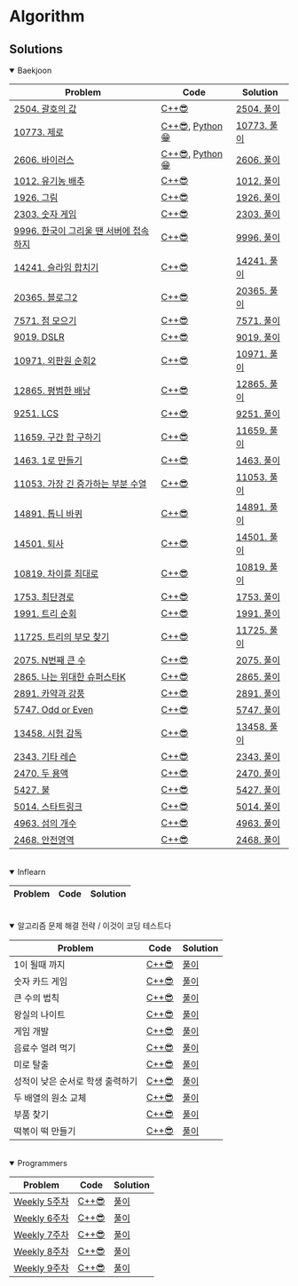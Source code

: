 
**Algorithm**
===========

## Solutions

<details open>
<summary>Baekjoon</summary>
<div markdown="1">
  
<!-- |[0. 문제](https://www.acmicpc.net/problem/0)|[C++😎](./baekjoon/0.cpp)|[0. 풀이]()| -->
  
|Problem|Code|Solution|
|------|---|------|
|[2504. 괄호의 값](https://www.acmicpc.net/problem/2504)|[C++😎](./baekjoon/2504_괄호의_값.cpp)|[2504. 풀이](https://velog.io/@pkpete/%EB%B0%B1%EC%A4%80-2504.-%EA%B4%84%ED%98%B8%EC%9D%98-%EA%B0%92)|
|[10773. 제로](https://www.acmicpc.net/problem/10773)|[C++😎](./baekjoon/10773_제로.cpp), [Python😁](./baekjoon/10773_제로.py)|[10773. 풀이](https://velog.io/@pkpete/%EB%B0%B1%EC%A4%80-10773.-%EC%A0%9C%EB%A1%9C)|
|[2606. 바이러스](https://www.acmicpc.net/problem/2606)|[C++😎](./baekjoon/2606_바이러스.cpp), [Python😁](./baekjoon/2606_바이러스.py)|[2606. 풀이](https://velog.io/@pkpete/%EB%B0%B1%EC%A4%80-2606.-%EB%B0%94%EC%9D%B4%EB%9F%AC%EC%8A%A4)|
|[1012. 유기농 배추](https://www.acmicpc.net/problem/1012)|[C++😎](./baekjoon/1012_유기농_배추.cpp)|[1012. 풀이](https://velog.io/@pkpete/1012.-%EC%9C%A0%EA%B8%B0%EB%86%8D-%EB%B0%B0%EC%B6%94)|
|[1926. 그림](https://www.acmicpc.net/problem/1926)|[C++😎](./baekjoon/1926_그림.cpp)|[1926. 풀이](https://velog.io/@pkpete/1926.-%EA%B7%B8%EB%A6%BC)|
|[2303. 숫자 게임](https://www.acmicpc.net/problem/2303)|[C++😎](./baekjoon/2303_숫자_게임.cpp)|[2303. 풀이](https://velog.io/@pkpete/%EB%B0%B1%EC%A4%80-2303.-%EC%88%AB%EC%9E%90-%EA%B2%8C%EC%9E%84)|
|[9996. 한국이 그리울 땐 서버에 접속하지](https://www.acmicpc.net/problem/9996)|[C++😎](./baekjoon/9996_한국이_그리울_댄_서버에_접속하지.cpp)|[9996. 풀이](https://velog.io/@pkpete/%EB%B0%B1%EC%A4%80-9996.-%ED%95%9C%EA%B5%AD%EC%9D%B4-%EA%B7%B8%EB%A6%AC%EC%9A%B8-%EB%95%90-%EC%84%9C%EB%B2%84%EC%97%90-%EC%A0%91%EC%86%8D%ED%95%98%EC%A7%80)|
|[14241. 슬라임 합치기](https://www.acmicpc.net/problem/14241)|[C++😎](./baekjoon/14241_슬라임_합치기.cpp)|[14241. 풀이](https://velog.io/@pkpete/%EB%B0%B1%EC%A4%80-14241.-%EC%8A%AC%EB%9D%BC%EC%9E%84-%ED%95%A9%EC%B9%98%EA%B8%B0)|
|[20365. 블로그2](https://www.acmicpc.net/problem/20365)|[C++😎](./baekjoon/20365_블로그2.cpp)|[20365. 풀이](https://velog.io/@pkpete/%EB%B0%B1%EC%A4%80-20365.-%EB%B8%94%EB%A1%9C%EA%B7%B82)|
|[7571. 점 모으기](https://www.acmicpc.net/problem/7571)|[C++😎](./baekjoon/7571_점_모으기.cpp)|[7571. 풀이](https://velog.io/@pkpete/%EB%B0%B1%EC%A4%80-7571.-%EC%A0%90-%EB%AA%A8%EC%9C%BC%EA%B8%B0)|
|[9019. DSLR](https://www.acmicpc.net/problem/9019)|[C++😎](./baekjoon/9019_DSLR.cpp)|[9019. 풀이](https://velog.io/@pkpete/%EB%B0%B1%EC%A4%80-9019.-DSLR)|
|[10971. 외판원 순회2](https://www.acmicpc.net/problem/10971)|[C++😎](./baekjoon/10971_외판원순회2.cpp)|[10971. 풀이](https://velog.io/@pkpete/%EB%B0%B1%EC%A4%80-10971.-%EC%99%B8%ED%8C%90%EC%9B%90-%EC%88%9C%ED%9A%8C2)|
|[12865. 평범한 배낭](https://www.acmicpc.net/problem/12865)|[C++😎](./baekjoon/12865_평범한_배낭.cpp)|[12865. 풀이](https://velog.io/@pkpete/%EB%B0%B1%EC%A4%80-12865.-%ED%8F%89%EB%B2%94%ED%95%9C-%EB%B0%B0%EB%82%AD)|
|[9251. LCS](https://www.acmicpc.net/problem/9251)|[C++😎](./baekjoon/9251_LCS.cpp)|[9251. 풀이](https://velog.io/@pkpete/%EB%B0%B1%EC%A4%80-9251.-LCS)|
|[11659. 구간 합 구하기](https://www.acmicpc.net/problem/11659)|[C++😎](./baekjoon/11659_구간합구하기4.cpp)|[11659. 풀이](https://velog.io/@pkpete/%EB%B0%B1%EC%A4%80-11659.-%EA%B5%AC%EA%B0%84-%ED%95%A9-%EA%B5%AC%ED%95%98%EA%B8%B04)|
|[1463. 1로 만들기](https://www.acmicpc.net/problem/1463)|[C++😎](./baekjoon/1463_1로만들기.cpp)|[1463. 풀이](https://velog.io/@pkpete/%EB%B0%B1%EC%A4%80-1463.-1%EB%A1%9C-%EB%A7%8C%EB%93%A4%EA%B8%B0)|
|[11053. 가장 긴 증가하는 부분 수열](https://www.acmicpc.net/problem/11053)|[C++😎](./baekjoon/11053_가장긴증가하는부분수열.cpp)|[11053. 풀이](https://velog.io/@pkpete/%EB%B0%B1%EC%A4%80-11053.-%EA%B0%80%EC%9E%A5-%EA%B8%B4-%EC%A6%9D%EA%B0%80%ED%95%98%EB%8A%94-%EB%B6%80%EB%B6%84-%EC%88%98%EC%97%B4)|
|[14891. 톱니 바퀴](https://www.acmicpc.net/problem/14891)|[C++😎](./baekjoon/14891_톱니바퀴.cpp)|[14891. 풀이](https://velog.io/@pkpete/%EB%B0%B1%EC%A4%80-14891.-%ED%86%B1%EB%8B%88%EB%B0%94%ED%80%B4)|
|[14501. 퇴사](https://www.acmicpc.net/problem/14501)|[C++😎](./baekjoon/14501_퇴사.cpp)|[14501. 풀이](https://velog.io/@pkpete/%EB%B0%B1%EC%A4%80-14501.-%ED%87%B4%EC%82%AC)|
|[10819. 차이를 최대로](https://www.acmicpc.net/problem/10819)|[C++😎](./baekjoon/10819_차이를최대로.cpp)|[10819. 풀이](https://velog.io/@pkpete/%EB%B0%B1%EC%A4%80-10819.-%EC%B0%A8%EC%9D%B4%EB%A5%BC-%EC%B5%9C%EB%8C%80%EB%A1%9C)|
|[1753. 최단경로](https://www.acmicpc.net/problem/1753)|[C++😎](./baekjoon/1753_최단경로.cpp)|[1753. 풀이](https://velog.io/@pkpete/%EB%B0%B1%EC%A4%80-1753.-%EC%B5%9C%EB%8B%A8%EA%B2%BD%EB%A1%9C)|
|[1991. 트리 순회](https://www.acmicpc.net/problem/1991)|[C++😎](./baekjoon/1991_트리순회.cpp)|[1991. 풀이](https://velog.io/@pkpete/%EB%B0%B1%EC%A4%80-1991.-%ED%8A%B8%EB%A6%AC%EC%88%9C%ED%9A%8C)|
|[11725. 트리의 부모 찾기](https://www.acmicpc.net/problem/11725)|[C++😎](./baekjoon/11725_트리의부모찾기.cpp)|[11725. 풀이](https://velog.io/@pkpete/%EB%B0%B1%EC%A4%80-11725.-%ED%8A%B8%EB%A6%AC%EC%9D%98-%EB%B6%80%EB%AA%A8-%EC%B0%BE%EA%B8%B0)|
|[2075. N번째 큰 수](https://www.acmicpc.net/problem/2075)|[C++😎](./baekjoon/2075_N번째_큰_수.cpp)|[2075. 풀이](https://velog.io/@pkpete/%EB%B0%B1%EC%A4%80-2075.-N%EB%B2%88%EC%A7%B8-%ED%81%B0-%EC%88%98)|
|[2865. 나는 위대한 슈퍼스타K](https://www.acmicpc.net/problem/2865)|[C++😎](./baekjoon/2865_나는_위대한_슈퍼스타K.cpp)|[2865. 풀이](https://velog.io/@pkpete/%EB%B0%B1%EC%A4%80-2865.-%EB%82%98%EB%8A%94-%EC%9C%84%EB%8C%80%ED%95%9C-%EC%8A%88%ED%8D%BC%EC%8A%A4%ED%83%80K)|
|[2891. 카약과 강풍](https://www.acmicpc.net/problem/2891)|[C++😎](./baekjoon/2891_카약과_강풍.cpp)|[2891. 풀이](https://velog.io/@pkpete/%EB%B0%B1%EC%A4%80-2891.-%EC%B9%B4%EC%95%BD%EA%B3%BC-%EA%B0%95%ED%92%8D)|
|[5747. Odd or Even](https://www.acmicpc.net/problem/5747)|[C++😎](./baekjoon/5747_Odd_or_Even.cpp)|[5747. 풀이](https://velog.io/@pkpete/%EB%B0%B1%EC%A4%80-5747.-Odd-or-Even)|
|[13458. 시험 감독](https://www.acmicpc.net/problem/13458)|[C++😎](./baekjoon/13458_시험감독.cpp)|[13458. 풀이](https://velog.io/@pkpete/%EB%B0%B1%EC%A4%80-13458.-%EC%8B%9C%ED%97%98-%EA%B0%90%EB%8F%85)|
|[2343. 기타 레슨](https://www.acmicpc.net/problem/2343)|[C++😎](./baekjoon/2343_기타레슨.cpp)|[2343. 풀이](https://velog.io/@pkpete/%EB%B0%B1%EC%A4%80-2343.-%EA%B8%B0%ED%83%80-%EB%A0%88%EC%8A%A8)|
|[2470. 두 용액](https://www.acmicpc.net/problem/2470)|[C++😎](./baekjoon/2470_두_용액.cpp)|[2470. 풀이](https://velog.io/@pkpete/%EB%B0%B1%EC%A4%80-2470.-%EB%91%90-%EC%9A%A9%EC%95%A1)|
|[5427. 불](https://www.acmicpc.net/problem/5427)|[C++😎](./baekjoon/5427_불.cpp)|[5427. 풀이](https://velog.io/@pkpete/%EB%B0%B1%EC%A4%80-5427.-%EB%B6%88)|
|[5014. 스타트링크](https://www.acmicpc.net/problem/5014)|[C++😎](./baekjoon/5014_스타트링크.cpp)|[5014. 풀이](https://velog.io/@pkpete/%EB%B0%B1%EC%A4%80-5014-%EC%8A%A4%ED%83%80%ED%8A%B8%EB%A7%81%ED%81%AC)|
|[4963. 섬의 개수](https://www.acmicpc.net/problem/4963)|[C++😎](./baekjoon/4963_섬의개수.cpp)|[4963. 풀이](https://velog.io/@pkpete/%EB%B0%B1%EC%A4%80-4963.-%EC%84%AC%EC%9D%98-%EA%B0%9C%EC%88%98)|
|[2468. 안전영역](https://www.acmicpc.net/problem/2468)|[C++😎](./baekjoon/2468_안전영역.cpp)|[2468. 풀이](https://velog.io/@pkpete/%EB%B0%B1%EC%A4%80-2468.-%EC%95%88%EC%A0%84-%EC%98%81%EC%97%AD)|
</div>
</details>

<br/>

<details open>
<summary>Inflearn</summary>
<div markdown="1">

|Problem|Code|Solution|
|------|---|------|

</div>
</details>

<br/>

<details open>
<summary>알고리즘 문제 해결 전략 / 이것이 코딩 테스트다</summary>
<div markdown="1">

|Problem|Code|Solution|
|------|---|------|
|1이 될때 까지|[C++😎](./이것이_코딩_테스트다/1이될때까지.cpp)|[풀이](https://velog.io/@pkpete/%EC%9D%B4%EA%B2%83%EC%9D%B4-%EC%BD%94%EB%94%A9-%ED%85%8C%EC%8A%A4%ED%8A%B8%EB%8B%A4-%ED%81%B0-%EC%88%98%EC%9D%98-%EB%B2%95%EC%B9%99)|
|숫자 카드 게임|[C++😎](./이것이_코딩_테스트다/숫자카드게임.cpp)|[풀이](https://velog.io/@pkpete/%EC%9D%B4%EA%B2%83%EC%9D%B4-%EC%BD%94%EB%94%A9-%ED%85%8C%EC%8A%A4%ED%8A%B8%EB%8B%A4-%EC%88%AB%EC%9E%90-%EC%B9%B4%EB%93%9C-%EA%B2%8C%EC%9E%84)|
|큰 수의 법칙|[C++😎](./이것이_코딩_테스트다/큰수의법칙.cpp)|[풀이](https://velog.io/@pkpete/%EC%9D%B4%EA%B2%83%EC%9D%B4-%EC%BD%94%EB%94%A9-%ED%85%8C%EC%8A%A4%ED%8A%B8%EB%8B%A4-1%EC%9D%B4-%EB%90%A0-%EB%95%8C%EA%B9%8C%EC%A7%80)|
|왕실의 나이트|[C++😎](./이것이_코딩_테스트다/왕실의나이트.cpp)|[풀이](https://velog.io/@pkpete/%EC%9D%B4%EA%B2%83%EC%9D%B4-%EC%BD%94%EB%94%A9-%ED%85%8C%EC%8A%A4%ED%8A%B8%EB%8B%A4-%EC%99%95%EC%8B%A4%EC%9D%98-%EB%82%98%EC%9D%B4%ED%8A%B8)|
|게임 개발|[C++😎](./이것이_코딩_테스트다/게임개발.cpp)|[풀이](https://velog.io/@pkpete/%EC%9D%B4%EA%B2%83%EC%9D%B4-%EC%BD%94%EB%94%A9-%ED%85%8C%EC%8A%A4%ED%8A%B8%EB%8B%A4-%EA%B2%8C%EC%9E%84-%EA%B0%9C%EB%B0%9C)|
|음료수 얼려 먹기|[C++😎](./이것이_코딩_테스트다/음료수얼려먹기.cpp)|[풀이](https://velog.io/@pkpete/%EC%9D%B4%EA%B2%83%EC%9D%B4-%EC%BD%94%EB%94%A9-%ED%85%8C%EC%8A%A4%ED%8A%B8%EB%8B%A4-%EC%9D%8C%EB%A3%8C%EC%88%98-%EC%96%BC%EB%A0%A4-%EB%A8%B9%EA%B8%B0)|
|미로 탈출|[C++😎](./이것이_코딩_테스트다/미로탈출.cpp)|[풀이](https://velog.io/@pkpete/%EC%9D%B4%EA%B2%83%EC%9D%B4-%EC%BD%94%EB%94%A9-%ED%85%8C%EC%8A%A4%ED%8A%B8%EB%8B%A4-%EB%AF%B8%EB%A1%9C-%ED%83%88%EC%B6%9C)|
|성적이 낮은 순서로 학생 출력하기|[C++😎](./이것이_코딩_테스트다/성적이낮은순서.cpp)|[풀이](https://velog.io/@pkpete/%EC%9D%B4%EA%B2%83%EC%9D%B4-%EC%BD%94%EB%94%A9-%ED%85%8C%EC%8A%A4%ED%8A%B8%EB%8B%A4-%EC%84%B1%EC%A0%81%EC%9D%B4-%EB%82%AE%EC%9D%80-%EC%88%9C%EC%84%9C%EB%A1%9C-%ED%95%99%EC%83%9D-%EC%B6%9C%EB%A0%A5%ED%95%98%EA%B8%B0)|
|두 배열의 원소 교체|[C++😎](./이것이_코딩_테스트다/두배열의원소교체.cpp)|[풀이](https://velog.io/@pkpete/%EC%9D%B4%EA%B2%83%EC%9D%B4-%EC%BD%94%EB%94%A9-%ED%85%8C%EC%8A%A4%ED%8A%B8%EB%8B%A4-%EB%91%90-%EB%B0%B0%EC%97%B4%EC%9D%98-%EC%9B%90%EC%86%8C-%EA%B5%90%EC%B2%B4)|
|부품 찾기|[C++😎](./이것이_코딩_테스트다/부품찾기.cpp)|[풀이](https://velog.io/@pkpete/%EC%9D%B4%EA%B2%83%EC%9D%B4-%EC%BD%94%EB%94%A9-%ED%85%8C%EC%8A%A4%ED%8A%B8%EB%8B%A4-%EB%B6%80%ED%92%88-%EC%B0%BE%EA%B8%B0)|
|떡볶이 떡 만들기|[C++😎](./이것이_코딩_테스트다/떡만들기.cpp)|[풀이](https://velog.io/@pkpete/%EC%9D%B4%EA%B2%83%EC%9D%B4-%EC%BD%94%EB%94%A9-%ED%85%8C%EC%8A%A4%ED%8A%B8%EB%8B%A4-%EB%96%A1%EB%B3%B6%EC%9D%B4-%EB%96%A1-%EB%A7%8C%EB%93%A4%EA%B8%B0)|
</div>
</details>

<br/>

<details open>
<summary>Programmers</summary>
<div markdown="1">

|Problem|Code|Solution|
|------|---|------|
|[Weekly 5주차](https://programmers.co.kr/learn/courses/30/lessons/84512)|[C++😎](./programmers/Week5.cpp)|[풀이](https://velog.io/@pkpete/%ED%94%84%EB%A1%9C%EA%B7%B8%EB%9E%98%EB%A8%B8%EC%8A%A4-%EC%9C%84%ED%81%B4%EB%A6%AC-%EC%B1%8C%EB%A6%B0%EC%A7%80-5%EC%A3%BC%EC%B0%A8)|
|[Weekly 6주차](https://programmers.co.kr/learn/courses/30/lessons/85002)|[C++😎](./programmers/Week6.cpp)|[풀이](https://velog.io/@pkpete/%ED%94%84%EB%A1%9C%EA%B7%B8%EB%9E%98%EB%A8%B8%EC%8A%A4-%EC%9C%84%ED%81%B4%EB%A6%AC-%EC%B1%8C%EB%A6%B0%EC%A7%80-6%EC%A3%BC%EC%B0%A8)|
|[Weekly 7주차](https://programmers.co.kr/learn/courses/30/lessons/86048)|[C++😎](./programmers/Week7.cpp)|[풀이](https://velog.io/@pkpete/%ED%94%84%EB%A1%9C%EA%B7%B8%EB%9E%98%EB%A8%B8%EC%8A%A4-%EC%9C%84%ED%81%B4%EB%A6%AC-%EC%B1%8C%EB%A6%B0%EC%A7%80-7%EC%A3%BC%EC%B0%A8)|
|[Weekly 8주차](https://programmers.co.kr/learn/courses/30/lessons/86491)|[C++😎](./programmers/Week8.cpp)|[풀이](https://velog.io/@pkpete/%ED%94%84%EB%A1%9C%EA%B7%B8%EB%9E%98%EB%A8%B8%EC%8A%A4-%EC%9C%84%ED%81%B4%EB%A6%AC-%EC%B1%8C%EB%A6%B0%EC%A7%80-8%EC%A3%BC%EC%B0%A8)|
|[Weekly 9주차](https://programmers.co.kr/learn/courses/30/lessons/86971)|[C++😎](./programmers/Week9.cpp)|[풀이](https://velog.io/@pkpete/%ED%94%84%EB%A1%9C%EA%B7%B8%EB%9E%98%EB%A8%B8%EC%8A%A4-Week-9)|
